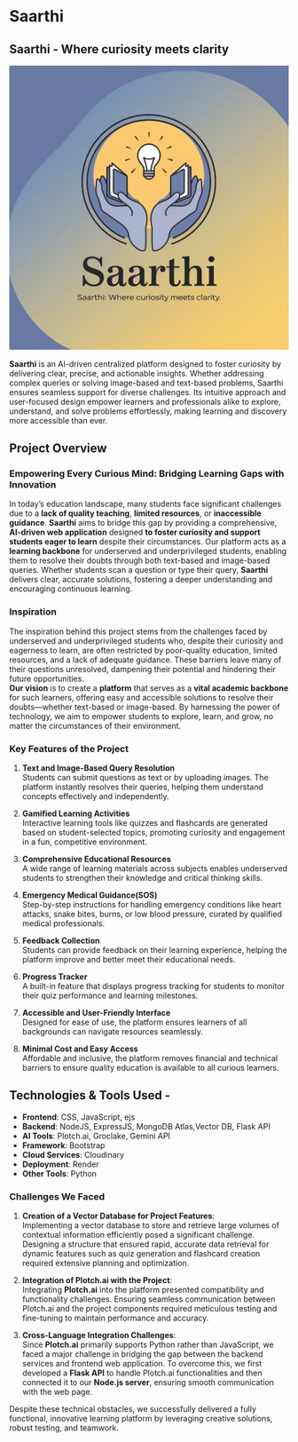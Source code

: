 # Saarthi
## Saarthi - Where curiosity meets clarity
![logo](Logo_Saarthi.jpeg)

**Saarthi** is an AI-driven centralized platform designed to foster curiosity by delivering clear, precise, and actionable insights. Whether addressing complex queries or solving image-based and text-based problems, Saarthi ensures seamless support for diverse challenges. Its intuitive approach and user-focused design empower learners and professionals alike to explore, understand, and solve problems effortlessly, making learning and discovery more accessible than ever.

## **Project Overview**

### **Empowering Every Curious Mind: Bridging Learning Gaps with Innovation**
In today’s education landscape, many students face significant challenges due to a **lack of quality teaching**, **limited resources**, or **inaccessible guidance**. **Saarthi** aims to bridge this gap by providing a comprehensive, **AI-driven web application** designed **to foster curiosity and support students eager to learn** despite their circumstances.
Our platform acts as a **learning backbone** for underserved and underprivileged students, enabling them to resolve their doubts through both text-based and image-based queries. Whether students scan a question or type their query, **Saarthi** delivers clear, accurate solutions, fostering a deeper understanding and encouraging continuous learning.

### **Inspiration**
The inspiration behind this project stems from the challenges faced by underserved and underprivileged students who, despite their curiosity and eagerness to learn, are often restricted by poor-quality education, limited resources, and a lack of adequate guidance. These barriers leave many of their questions unresolved, dampening their potential and hindering their future opportunities.  
**Our vision** is to create a **platform** that serves as a **vital academic backbone** for such learners, offering easy and accessible solutions to resolve their doubts—whether text-based or image-based. By harnessing the power of technology, we aim to empower students to explore, learn, and grow, no matter the circumstances of their environment.

### **Key Features of the Project**  

1. **Text and Image-Based Query Resolution**  
   Students can submit questions as text or by uploading images. The platform instantly resolves their queries, helping them understand concepts effectively and independently.

2. **Gamified Learning Activities**  
   Interactive learning tools like quizzes and flashcards are generated based on student-selected topics, promoting curiosity and engagement in a fun, competitive environment.

3. **Comprehensive Educational Resources**  
   A wide range of learning materials across subjects enables underserved students to strengthen their knowledge and critical thinking skills.

4. **Emergency Medical Guidance(SOS)**  
   Step-by-step instructions for handling emergency conditions like heart attacks, snake bites, burns, or low blood pressure, curated by qualified medical professionals.

5. **Feedback Collection**  
   Students can provide feedback on their learning experience, helping the platform improve and better meet their educational needs.

6. **Progress Tracker**  
   A built-in feature that displays progress tracking for students to monitor their quiz performance and learning milestones.

7. **Accessible and User-Friendly Interface**  
   Designed for ease of use, the platform ensures learners of all backgrounds can navigate resources seamlessly.

8. **Minimal Cost and Easy Access**  
   Affordable and inclusive, the platform removes financial and technical barriers to ensure quality education is available to all curious learners.

## **Technologies & Tools Used -**

- **Frontend**: CSS, JavaScript, ejs  
- **Backend**: NodeJS, ExpressJS, MongoDB Atlas,Vector DB, Flask API
- **AI Tools**: Plotch.ai, Groclake, Gemini API
- **Framework**: Bootstrap
- **Cloud Services**: Cloudinary
- **Deployment**: Render       
- **Other Tools**: Python

### **Challenges We Faced**

1. **Creation of a Vector Database for Project Features**:  
   Implementing a vector database to store and retrieve large volumes of contextual information efficiently posed a significant challenge. Designing a structure that ensured rapid, accurate data retrieval for dynamic features such as quiz generation and flashcard creation required extensive planning and optimization.

2. **Integration of Plotch.ai with the Project**:  
   Integrating **Plotch.ai** into the platform presented compatibility and functionality challenges. Ensuring seamless communication between Plotch.ai and the project components required meticulous testing and fine-tuning to maintain performance and accuracy.

3. **Cross-Language Integration Challenges**:  
   Since **Plotch.ai** primarily supports Python rather than JavaScript, we faced a major challenge in bridging the gap between the backend services and frontend web application. To overcome this, we first developed a **Flask API** to handle Plotch.ai functionalities and then connected it to our **Node.js server**, ensuring smooth communication with the web page.

Despite these technical obstacles, we successfully delivered a fully functional, innovative learning platform by leveraging creative solutions, robust testing, and teamwork.

